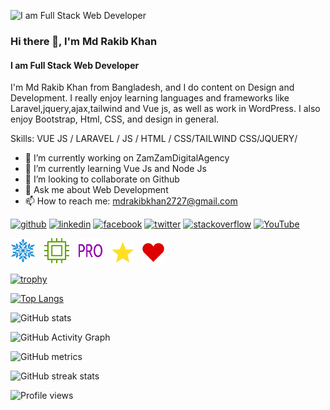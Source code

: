 ![I am Full Stack Web Developer](https://media-exp1.licdn.com/dms/image/C5116AQF_KiQYjwKl4g/profile-displaybackgroundimage-shrink_350_1400/0/1534185867428?e=1651104000&v=beta&t=0MVf-E6QMHDRxwy_1JXhhKGt0yeey56gRirfjRfglSE)

### Hi there 👋, I'm Md Rakib Khan
#### I am Full Stack Web Developer

I'm Md Rakib Khan from Bangladesh, and I do content on Design and Development. I really enjoy learning languages and frameworks like Laravel,jquery,ajax,tailwind and Vue js, as well as work in WordPress. I also enjoy Bootstrap, Html, CSS, and design in general.

Skills: VUE JS / LARAVEL / JS / HTML / CSS/TAILWIND CSS/JQUERY/

- 🔭 I’m currently working on ZamZamDigitalAgency 
- 🌱 I’m currently learning Vue Js and Node Js 
- 👯 I’m looking to collaborate on Github 
- 💬 Ask me about Web Development 
- 📫 How to reach me: mdrakibkhan2727@gmail.com 


[<img src='https://cdn.jsdelivr.net/npm/simple-icons@3.0.1/icons/github.svg' alt='github' height='40'>](https://github.com/mdrakibkhan2727)  [<img src='https://cdn.jsdelivr.net/npm/simple-icons@3.0.1/icons/linkedin.svg' alt='linkedin' height='40'>](https://www.linkedin.com/in/rakib-khan-51361315b/)  [<img src='https://cdn.jsdelivr.net/npm/simple-icons@3.0.1/icons/facebook.svg' alt='facebook' height='40'>](https://www.facebook.com/mdrakibkhan7997)  [<img src='https://cdn.jsdelivr.net/npm/simple-icons@3.0.1/icons/twitter.svg' alt='twitter' height='40'>](https://twitter.com/rakibhasan7997)  [<img src='https://cdn.jsdelivr.net/npm/simple-icons@3.0.1/icons/stackoverflow.svg' alt='stackoverflow' height='40'>](https://stackoverflow.com/users/10342971)  [<img src='https://cdn.jsdelivr.net/npm/simple-icons@3.0.1/icons/youtube.svg' alt='YouTube' height='40'>](https://www.youtube.com/channel/UC3ivwZhQdBHmJiAOaU567iA)  

<a href='https://archiveprogram.github.com/'><img src='https://raw.githubusercontent.com/acervenky/animated-github-badges/master/assets/acbadge.gif' width='40' height='40'></a> <a href='https://docs.github.com/en/developers'><img src='https://raw.githubusercontent.com/acervenky/animated-github-badges/master/assets/devbadge.gif' width='40' height='40'></a> <a href='https://github.com/pricing'><img src='https://raw.githubusercontent.com/acervenky/animated-github-badges/master/assets/pro.gif' width='40' height='40'></a> <a href='https://stars.github.com/'><img src='https://raw.githubusercontent.com/acervenky/animated-github-badges/master/assets/starbadge.gif' width='35' height='35'></a> <a href='https://docs.github.com/en/github/supporting-the-open-source-community-with-github-sponsors'><img src='https://raw.githubusercontent.com/acervenky/animated-github-badges/master/assets/sponsorbadge.gif' width='35' height='35'></a> 

[![trophy](https://github-profile-trophy.vercel.app/?username=mdrakibkhan2727)](https://github.com/ryo-ma/github-profile-trophy)

[![Top Langs](https://github-readme-stats.vercel.app/api/top-langs/?username=mdrakibkhan2727)](https://github.com/anuraghazra/github-readme-stats)

![GitHub stats](https://github-readme-stats.vercel.app/api?username=mdrakibkhan2727&show_icons=true&count_private=true)  

![GitHub Activity Graph](https://activity-graph.herokuapp.com/graph?username=mdrakibkhan2727)  

![GitHub metrics](https://metrics.lecoq.io/mdrakibkhan2727)  

![GitHub streak stats](https://github-readme-streak-stats.herokuapp.com/?user=mdrakibkhan2727)  

![Profile views](https://gpvc.arturio.dev/mdrakibkhan2727)  
